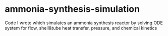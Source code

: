 # ammonia-synthesis-simulation
Code I wrote which simulates an ammonia synthesis reactor by solving ODE system for flow, shell&amp;tube heat transfer, pressure, and chemical kinetics 
